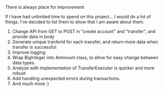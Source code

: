 There is always place for improvement

If I have had unlimited time to spend on this project... I would do a lot of things.
I've decided to list them to show that I am aware about them.

1. Change API from GET to POST in "create account" and "transfer", and provide data in body
2. Generate unique tranferId for each transfer, and return more data when transfer is successful
3. Improve logging
4. Wrap BigInteger into Ammount class, to allow for easy change between data types.
5. Analyze with implementation of TransferExecutor is quicker and more robust
6. Add handling unexpected errors during transactions.
7. And much more :)